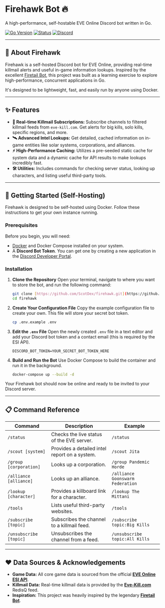# Firehawk Bot 🔥

A high-performance, self-hostable EVE Online Discord bot written in Go.

[![Go Version](https://img.shields.io/badge/go-1.25-blue.svg)](https://golang.org)
[![Status](https://img.shields.io/badge/status-active-green.svg)](https://github.com/ScotDex/firehawk)
[![Discord](https://img.shields.io/discord/790348216587255808?label=Support%20Server&logo=discord)](https://discord.gg/tas2ggVUr3)

---

## 📖 About Firehawk

Firehawk is a self-hosted Discord bot for EVE Online, providing real-time killmail alerts and useful in-game information lookups. Inspired by the excellent [Firetail Bot](https://forums.eveonline.com/t/firetail-eve-discord-bot/45283), this project was built as a learning exercise to explore high-performance, concurrent applications in Go.

It's designed to be lightweight, fast, and easily run by anyone using Docker.

---

## ✨ Features

* **📰 Real-time Killmail Subscriptions:** Subscribe channels to filtered killmail feeds from `eve-kill.com`. Get alerts for big kills, solo kills, specific regions, and more.
* **🛰️ Advanced Intel Lookups:** Get detailed, cached information on in-game entities like solar systems, corporations, and alliances.
* **⚡ High-Performance Caching:** Utilizes a pre-seeded static cache for system data and a dynamic cache for API results to make lookups incredibly fast.
* **🛠️ Utilities:** Includes commands for checking server status, looking up characters, and listing useful third-party tools.

---

## 🚀 Getting Started (Self-Hosting)

Firehawk is designed to be self-hosted using Docker. Follow these instructions to get your own instance running.

### Prerequisites

Before you begin, you will need:
* [Docker](https://www.docker.com/get-started) and Docker Compose installed on your system.
* A **Discord Bot Token**. You can get one by creating a new application in the [Discord Developer Portal](https://discord.com/developers/applications).

### Installation

1.  **Clone the Repository**
    Open your terminal, navigate to where you want to store the bot, and run the following command:
    ```bash
    git clone [https://github.com/ScotDex/firehawk.git](https://github.com/ScotDex/firehawk.git)
    cd firehawk
    ```

2.  **Create Your Configuration File**
    Copy the example configuration file to create your own. This file will store your secret bot token.
    ```bash
    cp .env.example .env
    ```

3.  **Edit the `.env` File**
    Open the newly created `.env` file in a text editor and add your Discord bot token and a contact email (this is required by the ESI API).
    ```env
    DISCORD_BOT_TOKEN=YOUR_SECRET_BOT_TOKEN_HERE
    ```

4.  **Build and Run the Bot**
    Use Docker Compose to build the container and run it in the background.
    ```bash
    docker-compose up --build -d
    ```

Your Firehawk bot should now be online and ready to be invited to your Discord server.

---
## 📋 Command Reference

| Command                  | Description                                | Example                            |
| ------------------------ | ------------------------------------------ | ---------------------------------- |
| `/status`                | Checks the live status of the EVE server.  | `/status`                          |
| `/scout [system]`        | Provides a detailed intel report on a system. | `/scout Jita`                      |
| `/group [corporation]`   | Looks up a corporation.                    | `/group Pandemic Horde`            |
| `/alliance [alliance]`   | Looks up an alliance.                      | `/alliance Goonswarm Federation`   |
| `/lookup [character]`    | Provides a killboard link for a character. | `/lookup The Mittani`              |
| `/tools`                 | Lists useful third-party websites.         | `/tools`                           |
| `/subscribe [topic]`     | Subscribes the channel to a killmail feed. | `/subscribe topic:Big Kills`       |
| `/unsubscribe [topic]`   | Unsubscribes the channel from a feed.      | `/unsubscribe topic:All Kills`     |

---

## ❤️ Data Sources & Acknowledgements

* **Game Data:** All core game data is sourced from the official [**EVE Online ESI API**](https://esi.evetech.net/).
* **Killmail Data:** Real-time killmail data is provided by the [**Eve-Kill.com**](https://eve-kill.com/) RedisQ feed.
* **Inspiration:** This project was heavily inspired by the legendary [**Firetail Bot**](https://forums.eveonline.com/t/firetail-eve-discord-bot/45283).
